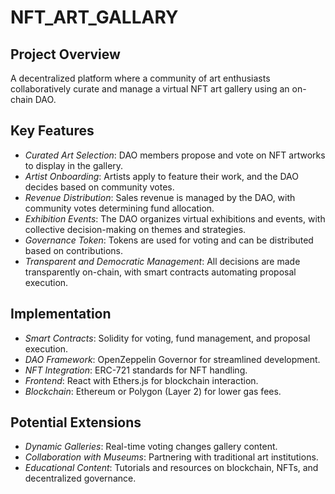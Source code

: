 # NFT_ART_GALLARY

## Project Overview

A decentralized platform where a community of art enthusiasts collaboratively curate and manage a virtual NFT art gallery using an on-chain DAO.

## Key Features

* *Curated Art Selection*: DAO members propose and vote on NFT artworks to display in the gallery.
* *Artist Onboarding*: Artists apply to feature their work, and the DAO decides based on community votes.
* *Revenue Distribution*: Sales revenue is managed by the DAO, with community votes determining fund allocation.
* *Exhibition Events*: The DAO organizes virtual exhibitions and events, with collective decision-making on themes and strategies.
* *Governance Token*: Tokens are used for voting and can be distributed based on contributions.
* *Transparent and Democratic Management*: All decisions are made transparently on-chain, with smart contracts automating proposal execution.

## Implementation

* *Smart Contracts*: Solidity for voting, fund management, and proposal execution.
* *DAO Framework*: OpenZeppelin Governor for streamlined development.
* *NFT Integration*: ERC-721  standards for NFT handling.
* *Frontend*: React with  Ethers.js for blockchain interaction.
* *Blockchain*: Ethereum or Polygon (Layer 2) for lower gas fees.

## Potential Extensions

* *Dynamic Galleries*: Real-time voting changes gallery content.
* *Collaboration with Museums*: Partnering with traditional art institutions.
* *Educational Content*: Tutorials and resources on blockchain, NFTs, and decentralized governance.
